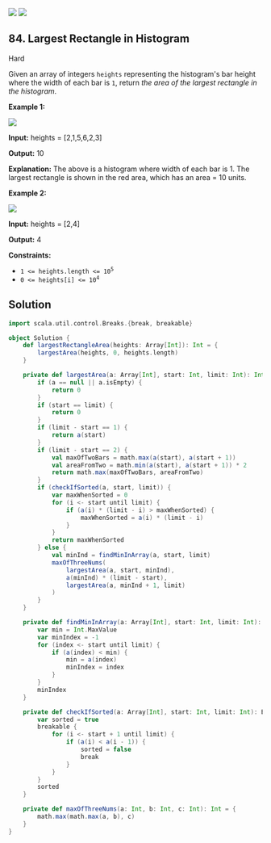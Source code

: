 [![](https://img.shields.io/github/stars/LeetCode-in-Scala/LeetCode-in-Scala?label=Stars&style=flat-square)](https://github.com/LeetCode-in-Scala/LeetCode-in-Scala)
[![](https://img.shields.io/github/forks/LeetCode-in-Scala/LeetCode-in-Scala?label=Fork%20me%20on%20GitHub%20&style=flat-square)](https://github.com/LeetCode-in-Scala/LeetCode-in-Scala/fork)

## 84\. Largest Rectangle in Histogram

Hard

Given an array of integers `heights` representing the histogram's bar height where the width of each bar is `1`, return _the area of the largest rectangle in the histogram_.

**Example 1:**

![](https://assets.leetcode.com/uploads/2021/01/04/histogram.jpg)

**Input:** heights = [2,1,5,6,2,3]

**Output:** 10

**Explanation:** The above is a histogram where width of each bar is 1. The largest rectangle is shown in the red area, which has an area = 10 units. 

**Example 2:**

![](https://assets.leetcode.com/uploads/2021/01/04/histogram-1.jpg)

**Input:** heights = [2,4]

**Output:** 4 

**Constraints:**

*   <code>1 <= heights.length <= 10<sup>5</sup></code>
*   <code>0 <= heights[i] <= 10<sup>4</sup></code>

## Solution

```scala
import scala.util.control.Breaks.{break, breakable}

object Solution {
    def largestRectangleArea(heights: Array[Int]): Int = {
        largestArea(heights, 0, heights.length)
    }

    private def largestArea(a: Array[Int], start: Int, limit: Int): Int = {
        if (a == null || a.isEmpty) {
            return 0
        }
        if (start == limit) {
            return 0
        }
        if (limit - start == 1) {
            return a(start)
        }
        if (limit - start == 2) {
            val maxOfTwoBars = math.max(a(start), a(start + 1))
            val areaFromTwo = math.min(a(start), a(start + 1)) * 2
            return math.max(maxOfTwoBars, areaFromTwo)
        }
        if (checkIfSorted(a, start, limit)) {
            var maxWhenSorted = 0
            for (i <- start until limit) {
                if (a(i) * (limit - i) > maxWhenSorted) {
                    maxWhenSorted = a(i) * (limit - i)
                }
            }
            return maxWhenSorted
        } else {
            val minInd = findMinInArray(a, start, limit)
            maxOfThreeNums(
                largestArea(a, start, minInd),
                a(minInd) * (limit - start),
                largestArea(a, minInd + 1, limit)
            )
        }
    }

    private def findMinInArray(a: Array[Int], start: Int, limit: Int): Int = {
        var min = Int.MaxValue
        var minIndex = -1
        for (index <- start until limit) {
            if (a(index) < min) {
                min = a(index)
                minIndex = index
            }
        }
        minIndex
    }

    private def checkIfSorted(a: Array[Int], start: Int, limit: Int): Boolean = {
        var sorted = true
        breakable {
            for (i <- start + 1 until limit) {
                if (a(i) < a(i - 1)) {
                    sorted = false
                    break
                }
            }
        }
        sorted
    }

    private def maxOfThreeNums(a: Int, b: Int, c: Int): Int = {
        math.max(math.max(a, b), c)
    }
}
```